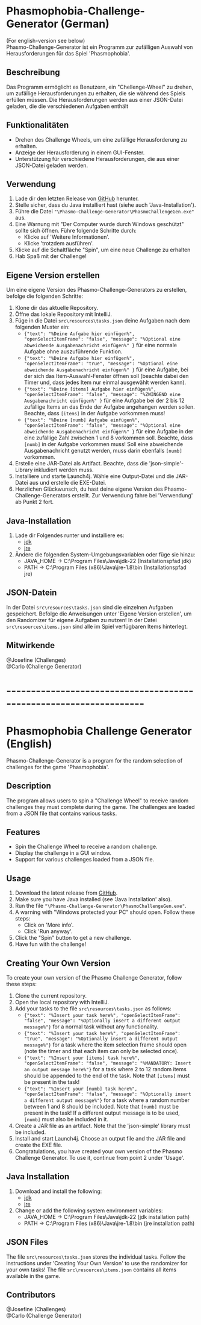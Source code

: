 # Phasmophobia-Challenge-Generator (German)
(For english-version see below)\
Phasmo-Challenge-Generator ist ein Programm zur zufälligen Auswahl von Herausforderungen für das Spiel 'Phasmophobia'.

## Beschreibung
Das Programm ermöglicht es Benutzern, ein "Chellenge-Wheel" zu drehen, um zufällige Herausforderungen zu erhalten, die sie während des Spiels erfüllen müssen. Die Herausforderungen werden aus einer JSON-Datei geladen, die die verschiedenen Aufgaben enthält

## Funktionalitäten
- Drehen des Challenge Wheels, um eine zufällige Herausforderung zu erhalten.
- Anzeige der Herausforderung in einem GUI-Fenster.
- Unterstützung für verschiedene Herausforderungen, die aus einer JSON-Datei geladen werden.

## Verwendung
1. Lade dir den letzten Release von [GitHub](https://github.com/Canoobi/Phasmo-Challenge-Generator/releases) herunter.
2. Stelle sicher, dass du Java installiert hast (siehe auch 'Java-Installation').
3. Führe die Datei ```"\Phasmo-Challenge-Generator\PhasmoChallengeGen.exe"``` aus.
4. Eine Warnung mit "Der Computer wurde durch Windows geschützt" sollte sich öffnen. Führe folgende Schritte durch:
   - Klicke auf 'Weitere Informationen'.
   - Klicke 'trotzdem ausführen'.
5. Klicke auf die Schaltfläche "Spin", um eine neue Challenge zu erhalten
6. Hab Spaß mit der Challenge!

## Eigene Version erstellen
Um eine eigene Version des Phasmo-Challenge-Generators zu erstellen, befolge die folgenden Schritte:
1. Klone dir das aktuelle Repository.
2. Öffne das lokale Repository mit IntelliJ.
3. Füge in die Datei ```src\resources\tasks.json``` deine Aufgaben nach dem folgenden Muster ein:
   - ```{"text": "%Deine Aufgabe hier einfügen%", "openSelectItemFrame": "false", "message": "%Optional eine abweichende Ausgabenachricht einfügen%" }``` für eine normale Aufgabe ohne auszuführende Funktion.
   - ```{"text": "%Deine Aufgabe hier einfügen%", "openSelectItemFrame": "true", "message": "%Optional eine abweichende Ausgabenachricht einfügen%" }``` für eine Aufgabe, bei der sich das Item-Auswahl-Fenster öffnen soll (beachte dabei den Timer und, dass jedes Item nur einmal ausgewählt werden kann).
   - ```{"text": "%Deine [items] Aufgabe hier einfügen%", "openSelectItemFrame": "false", "message": "%ZWINGEND eine Ausgabenachricht einfügen%" }``` für eine Aufgabe bei der 2 bis 12 zufällige Items an das Ende der Aufgabe angehangen werden sollen. Beachte, dass ```[items]``` in der Aufgabe vorkommen muss!
   - ```{"text": "%Deine [numb] Aufgabe einfügen%", "openSelectItemFrame": "false", "message": "%Optional eine abweichende Ausgabenachricht einfügen%" }``` für eine Aufgabe in der eine zufällige Zahl zwischen 1 und 8 vorkommen soll. Beachte, dass ```[numb]``` in der Aufgabe vorkommen muss! Soll eine abweichende Ausgabenachricht genutzt werden, muss darin ebenfalls ```[numb]``` vorkommen.
4. Erstelle eine JAR-Datei als Artifact. Beachte, dass die 'json-simple'-Library inkludiert werden muss.
5. Installiere und starte Launch4j. Wähle eine Output-Datei und die JAR-Datei aus und erstelle die EXE-Datei.
6. Herzlichen Glückwunsch, du hast deine eigene Version des Phasmo-Challenge-Generators erstellt. Zur Verwendung fahre bei 'Verwendung' ab Punkt 2 fort.

## Java-Installation
1. Lade dir Folgendes runter und installiere es:
   - [jdk](https://www.oracle.com/de/java/technologies/downloads/#jdk22-windows)
   - [jre](https://javadl.oracle.com/webapps/download/AutoDL?BundleId=249550_4d245f941845490c91360409ecffb3b4) 
2. Ändere die folgenden System-Umgebungsvariablen oder füge sie hinzu:
   - JAVA_HOME &rarr; C:\Program Files\Java\jdk-22 (Installationspfad jdk)
   - PATH &rarr; C:\Program Files (x86)\Java\jre-1.8\bin (Installationspfad jre)

## JSON-Datein
In der Datei ```src\resources\tasks.json``` sind die einzelnen Aufgaben gespeichert. Befolge die Anweisungen unter 'Eigene Version erstellen', um den Randomizer für eigene Aufgaben zu nutzen!
In der Datei ```src\resources\items.json``` sind alle im Spiel verfügbaren Items hinterlegt.

## Mitwirkende
@Josefine (Challenges)\
@Carlo (Challenge Generator)

# ------------------------------------------------------------------

# Phasmophobia Challenge Generator (English)
Phasmo-Challenge-Generator is a program for the random selection of challenges for the game 'Phasmophobia'.

## Description
The program allows users to spin a "Challenge Wheel" to receive random challenges they must complete during the game. The challenges are loaded from a JSON file that contains various tasks.

## Features
- Spin the Challenge Wheel to receive a random challenge.
- Display the challenge in a GUI window.
- Support for various challenges loaded from a JSON file.

## Usage
1. Download the latest release from [GitHub](https://github.com/Canoobi/Phasmo-Challenge-Generator/releases).
2. Make sure you have Java installed (see 'Java Installation' also).
3. Run the file ```"\Phasmo-Challenge-Generator\PhasmoChallengeGen.exe"```.
4. A warning with "Windows protected your PC" should open. Follow these steps:
   - Click on 'More info'.
   - Click 'Run anyway'.
5. Click the "Spin" button to get a new challenge.
6. Have fun with the challenge!

## Creating Your Own Version
To create your own version of the Phasmo Challenge Generator, follow these steps:
1. Clone the current repository.
2. Open the local repository with IntelliJ.
3. Add your tasks to the file ```src\resources\tasks.json``` as follows:
   - ```{"text": "%Insert your task here%", "openSelectItemFrame": "false", "message": "%Optionally insert a different output message%"}``` for a normal task without any functionality.
   - ```{"text": "%Insert your task here%", "openSelectItemFrame": "true", "message": "%Optionally insert a different output message%"}``` for a task where the item selection frame should open (note the timer and that each item can only be selected once).
   - ```{"text": "%Insert your [items] task here%", "openSelectItemFrame": "false", "message": "%MANDATORY: Insert an output message here%"}``` for a task where 2 to 12 random items should be appended to the end of the task. Note that ```[items]``` must be present in the task!
   - ```{"text": "%Insert your [numb] task here%", "openSelectItemFrame": "false", "message": "%Optionally insert a different output message%"}``` for a task where a random number between 1 and 8 should be included. Note that ```[numb]``` must be present in the task! If a different output message is to be used, ```[numb]``` must also be included in it.
4. Create a JAR file as an artifact. Note that the 'json-simple' library must be included.
5. Install and start Launch4j. Choose an output file and the JAR file and create the EXE file.
6. Congratulations, you have created your own version of the Phasmo Challenge Generator. To use it, continue from point 2 under 'Usage'.

## Java Installation
1. Download and install the following:
   - [jdk](https://www.oracle.com/java/technologies/downloads/#jdk22-windows)
   - [jre](https://www.oracle.com/java/technologies/downloads/#jdk22-windows)
2. Change or add the following system environment variables:
   - JAVA_HOME &rarr; C:\Program Files\Java\jdk-22 (jdk installation path)
   - PATH &rarr; C:\Program Files (x86)\Java\jre-1.8\bin (jre installation path)

## JSON Files
The file ```src\resources\tasks.json``` stores the individual tasks. Follow the instructions under 'Creating Your Own Version' to use the randomizer for your own tasks!
The file ```src\resources\items.json``` contains all items available in the game.

## Contributors
@Josefine (Challenges)\
@Carlo (Challenge Generator)
